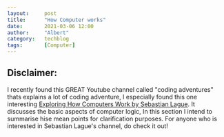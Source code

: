 ```yaml
---
layout:     post
title:      "How Computer works"
date:       2021-03-06 12:00
author:     "Albert"
category:   techblog
tags:       [Computer]
---
```


<html>
<head>
  <!-- Global site tag (gtag.js) - Google Analytics -->
<script async src="https://www.googletagmanager.com/gtag/js?id=G-QY6RDJK8PM"></script>
<script>
  window.dataLayer = window.dataLayer || [];
  function gtag(){dataLayer.push(arguments);}
  gtag('js', new Date());

  gtag('config', 'G-QY6RDJK8PM');
</script>
  <meta charset="utf-8">
  <meta name="viewport" content="width=device-width">
  <title>MathJax example</title>
  <script src="https://polyfill.io/v3/polyfill.min.js?features=es6"></script>
  <script id="MathJax-script" async
          src="https://cdn.jsdelivr.net/npm/mathjax@3/es5/tex-mml-chtml.js">
  </script>
</head>
<body>
 <h2 class="section-heading">Disclaimer:  </h2>
  
  I recently found this GREAT Youtube channel called "coding adventures" thats explains a lot of coding adventure, I especially found this one interesting [Exploring How Computers Work by Sebastian Lague](https://www.youtube.com/watch?v=QZwneRb-zqA).
  It discusses the basic aspects of computer logic, In this section I intend to summarise hise mean points for clarification purposes. For anyone who is interested in Sebastian Lague's channel, do check it out!
</body>
</html>

<html>
<body>

</body>
</html>


<html>
  <body>
  </body>
</html>


<html>
  <body>
    
  </body>
</html>


<html>
  <body>
  </body>
</html>
